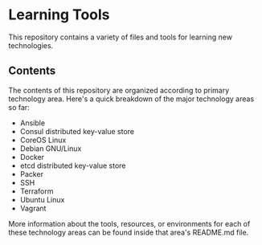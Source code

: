 # Learning Tools

This repository contains a variety of files and tools for learning new technologies.

## Contents

The contents of this repository are organized according to primary technology area. Here's a quick breakdown of the major technology areas so far:

* Ansible
* Consul distributed key-value store
* CoreOS Linux
* Debian GNU/Linux
* Docker
* etcd distributed key-value store
* Packer
* SSH
* Terraform
* Ubuntu Linux
* Vagrant

More information about the tools, resources, or environments for each of these technology areas can be found inside that area's README.md file.
